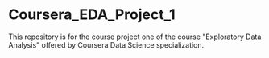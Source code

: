 # Coursera_EDA_Project_1

This repository is for the course project one of the course "Exploratory Data Analysis" offered by Coursera Data Science specialization.

